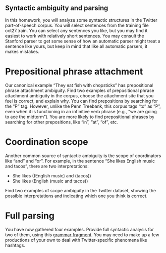 Syntactic ambiguity and parsing
----------

In this homework, you will analyze some syntactic structures in the
Twitter part-of-speech corpus. You will select sentences from the
training file oct27.train. You can select any sentences you like, but
you may find it easiest to work with relatively short sentences. You
may consult the Stanford parser to get some sense of how an automatic
parser might treat a sentence like yours, but keep in mind that like
all automatic parsers, it makes mistakes.

# Prepositional phrase attachment #

Our canonical example “They eat fish with chopsticks” has
prepositional phrase attachment ambiguity. Find two examples of
prepositional phrase attachment ambiguity in the corpus, choose the
attachment site that you feel is correct, and explain why. You can
find prepositions by searching for the “P” tag. However, unlike the
Penn Treebank, this corpus tags “to” as “P”, even when it is
functioning in an infinitive verb phrase (e.g., “we are going to ace
the midterm”). You are more likely to find prepositional phrases by
searching for other prepositions, like “in”, “at”, “of”, etc.

# Coordination scope #

Another common source of syntactic ambiguity is the scope of
coordinators like “and” and “or”. For example, in the sentence “She
likes English music and tacos”, there are two interpretations:

- She likes ((English music) and (tacos))
- She likes (English (music and tacos))

Find two examples of scope ambiguity in the Twitter dataset, showing the possible interpretations and indicating which one you think is correct.

# Full parsing #

You have now gathered four examples. Provide full syntactic analysis
for two of them, using this [grammar fragment](http://www.cse.buffalo.edu/~rapaport/675w/cfg.pdf). You may need to make up a few
productions of your own to deal with Twitter-specific phenomena like
hashtags.
